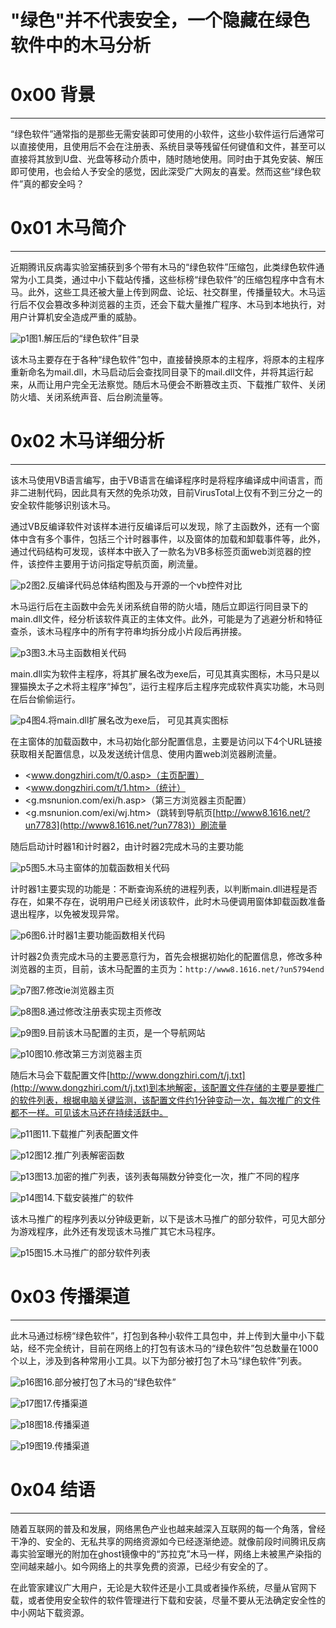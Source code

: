 # "绿色"并不代表安全，一个隐藏在绿色软件中的木马分析

0x00 背景
=======

* * *

“绿色软件”通常指的是那些无需安装即可使用的小软件，这些小软件运行后通常可以直接使用，且使用后不会在注册表、系统目录等残留任何键值和文件，甚至可以直接将其放到U盘、光盘等移动介质中，随时随地使用。同时由于其免安装、解压即可使用，也会给人予安全的感觉，因此深受广大网友的喜爱。然而这些“绿色软件”真的都安全吗？

0x01 木马简介
=========

* * *

近期腾讯反病毒实验室捕获到多个带有木马的“绿色软件”压缩包，此类绿色软件通常为小工具类，通过中小下载站传播，这些标榜“绿色软件”的压缩包程序中含有木马。此外，这些工具还被大量上传到网盘、论坛、社交群里，传播量较大。木马运行后不仅会篡改多种浏览器的主页，还会下载大量推广程序、木马到本地执行，对用户计算机安全造成严重的威胁。

![p1](http://drops.javaweb.org/uploads/images/6c07dce61e64062bd77fe74e43303bdc6a6c41f7.jpg)图1.解压后的“绿色软件”目录

该木马主要存在于各种“绿色软件”包中，直接替换原本的主程序，将原本的主程序重新命名为mail.dll，木马启动后会查找同目录下的mail.dll文件，并将其运行起来，从而让用户完全无法察觉。随后木马便会不断篡改主页、下载推广软件、关闭防火墙、关闭系统声音、后台刷流量等。

0x02 木马详细分析
===========

* * *

该木马使用VB语言编写，由于VB语言在编译程序时是将程序编译成中间语言，而非二进制代码，因此具有天然的免杀功效，目前VirusTotal上仅有不到三分之一的安全软件能够识别该木马。

通过VB反编译软件对该样本进行反编译后可以发现，除了主函数外，还有一个窗体中含有多个事件，包括三个计时器事件，以及窗体的加载和卸载事件等，此外，通过代码结构可发现，该样本中嵌入了一款名为VB多标签页面web浏览器的控件，该控件主要用于访问指定导航页面，刷流量。

![p2](http://drops.javaweb.org/uploads/images/024aa617097463cac9d1d896fa02a8bef64d47a2.jpg)图2.反编译代码总体结构图及与开源的一个vb控件对比

木马运行后在主函数中会先关闭系统自带的防火墙，随后立即运行同目录下的main.dll文件，经分析该软件真正的主体文件。此外，可能是为了逃避分析和特征查杀，该木马程序中的所有字符串均拆分成小片段后再拼接。

![p3](http://drops.javaweb.org/uploads/images/70c518f7e2d1b1488c04092c781640e8ef9a961f.jpg)图3.木马主函数相关代码

main.dll实为软件主程序，将其扩展名改为exe后，可见其真实图标，木马只是以狸猫换太子之术将主程序“掉包”，运行主程序后主程序完成软件真实功能，木马则在后台偷偷运行。

![p4](http://drops.javaweb.org/uploads/images/273d0602ccb30a7d2a5b0a7022af2f349805598b.jpg)图4.将main.dll扩展名改为exe后， 可见其真实图标

在主窗体的加载函数中，木马初始化部分配置信息，主要是访问以下4个URL链接获取相关配置信息，以及发送统计信息、使用内置web浏览器刷流量。

*   <www.dongzhiri.com/t/0.asp>（主页配置）
*   <www.dongzhiri.com/t/1.htm>（统计）
*   <g.msnunion.com/exi/h.asp>（第三方浏览器主页配置）
*   <g.msnunion.com/exi/wj.htm>（跳转到导航页[http://www8.1616.net/?un7783](http://www8.1616.net/?un7783)）刷流量

随后启动计时器1和计时器2，由计时器2完成木马的主要功能

![p5](http://drops.javaweb.org/uploads/images/fef6e871ffbb689468b8dc2a910e943e4a914ca5.jpg)图5.木马主窗体的加载函数相关代码

计时器1主要实现的功能是：不断查询系统的进程列表，以判断main.dll进程是否存在，如果不存在，说明用户已经关闭该软件，此时木马便调用窗体卸载函数准备退出程序，以免被发现异常。

![p6](http://drops.javaweb.org/uploads/images/f604385764717bea52d2bbe98f927841edf83414.jpg)图6.计时器1主要功能函数相关代码

计时器2负责完成木马的主要恶意行为，首先会根据初始化的配置信息，修改多种浏览器的主页，目前，该木马配置的主页为：`http://www8.1616.net/?un5794end`

![p7](http://drops.javaweb.org/uploads/images/a54d74efaa17cd15dab4512eb928c7c26162477b.jpg)图7.修改ie浏览器主页

![p8](http://drops.javaweb.org/uploads/images/77f0db39bae57d4d16c7025e2bb6714deaba115c.jpg)图8.通过修改注册表实现主页修改

![p9](http://drops.javaweb.org/uploads/images/537e5d74704625d9c24bbef18691c49b78d15493.jpg)图9.目前该木马配置的主页，是一个导航网站

![p10](http://drops.javaweb.org/uploads/images/7096e8ba55f56b28e5cc81e39f1e18fc7fcc5ce6.jpg)图10.修改第三方浏览器主页

随后木马会下载配置文件[http://www.dongzhiri.com/t/j.txt](http://www.dongzhiri.com/t/j.txt)到本地解密，该配置文件存储的主要是要推广的软件列表，根据电脑关键监测，该配置文件约1分钟变动一次，每次推广的文件都不一样。可见该木马还在持续活跃中。

![p11](http://drops.javaweb.org/uploads/images/0f635ff3447a54a24110226bf857b788abee2ff7.jpg)图11.下载推广列表配置文件

![p12](http://drops.javaweb.org/uploads/images/e6114c1f3041d729e5f26992c7bba3e229773a04.jpg)图12.推广列表解密函数

![p13](http://drops.javaweb.org/uploads/images/58d1cd1e58c45c384fd8c3c4acf3c6c3f1ebb808.jpg)图13.加密的推广列表，该列表每隔数分钟变化一次，推广不同的程序

![p14](http://drops.javaweb.org/uploads/images/de56147444b11ddefd0aab376802a8004f839af1.jpg)图14.下载安装推广的软件

该木马推广的程序列表以分钟级更新，以下是该木马推广的部分软件，可见大部分为游戏程序，此外还有发现该木马推广其它木马程序。

![p15](http://drops.javaweb.org/uploads/images/4df4f7004beedb67b257ccd86e05474d02289f17.jpg)图15.木马推广的部分软件列表

0x03 传播渠道
=========

* * *

此木马通过标榜“绿色软件”，打包到各种小软件工具包中，并上传到大量中小下载站，经不完全统计，目前在网络上的打包有该木马的“绿色软件”包总数量在1000个以上，涉及到各种常用小工具。以下为部分被打包了木马“绿色软件”列表。

![p16](http://drops.javaweb.org/uploads/images/0506d90c3fe32a75a2aadf60de2553180090a972.jpg)图16.部分被打包了木马的“绿色软件”

![p17](http://drops.javaweb.org/uploads/images/398dcafa20e1c2525e482232882cbd778208582f.jpg)图17.传播渠道

![p18](http://drops.javaweb.org/uploads/images/460006c8cafe02bf8083bf086542669873126c27.jpg)图18.传播渠道

![p19](http://drops.javaweb.org/uploads/images/98718f462bce73808855b2fe24fa9d612fdb22bb.jpg)图19.传播渠道

0x04 结语
=======

* * *

随着互联网的普及和发展，网络黑色产业也越来越深入互联网的每一个角落，曾经干净的、安全的、无私共享的网络资源如今已经逐渐绝迹。就像前段时间腾讯反病毒实验室曝光的附加在ghost镜像中的“苏拉克”木马一样，网络上未被黑产染指的空间越来越小。如今网络上的共享免费的资源，已经少有安全的了。

在此管家建议广大用户，无论是大软件还是小工具或者操作系统，尽量从官网下载，或者使用安全软件的软件管理进行下载和安装，尽量不要从无法确定安全性的中小网站下载资源。